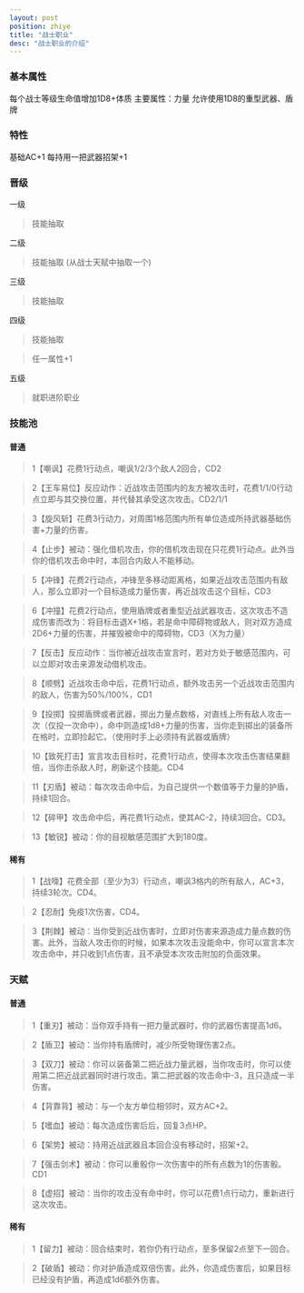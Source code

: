 ```yaml
---
layout: post
position: zhiye
title: "战士职业"
desc: "战士职业的介绍"
---
```



### 基本属性

每个战士等级生命值增加1D8+体质
主要属性：力量
允许使用1D8的重型武器、盾牌

### 特性

基础AC+1
每持用一把武器招架+1


### 晋级

一级
> 技能抽取

二级
> 技能抽取
> (从战士天赋中抽取一个)

三级
> 技能抽取

四级
> 技能抽取

> 任一属性+1

五级
> 就职进阶职业

### 技能池
#### 普通

>1【嘲讽】花费1行动点，嘲讽1/2/3个敌人2回合，CD2

>2【王车易位】反应动作：近战攻击范围内的友方被攻击时，花费1/1/0行动点立即与其交换位置，并代替其承受这次攻击。CD2/1/1

>3【旋风斩】花费3行动力，对周围1格范围内所有单位造成所持武器基础伤害+力量的伤害。

>4【止步】被动：强化借机攻击，你的借机攻击现在只花费1行动点。此外当你的借机攻击命中时，本回合内敌人不能移动。

>5【冲锋】花费2行动点，冲锋至多移动距离格，如果近战攻击范围内有敌人，那么立即对一个目标造成力量伤害，再近战攻击这个目标，CD3

>6【冲撞】花费2行动点，使用盾牌或者重型近战武器攻击，这次攻击不造成伤害而改为：将目标击退X+1格，若是命中障碍物或敌人，则对双方造成2D6+力量的伤害，并摧毁被命中的障碍物，CD3（X为力量）

>7【反击】反应动作：当你被近战攻击宣言时，若对方处于敏感范围内，可以立即对攻击来源发动借机攻击。

>8【顺劈】近战攻击命中后，花费1行动点，额外攻击另一个近战攻击范围内的敌人，伤害为50%/100%，CD1

>9【投掷】投掷盾牌或者武器，掷出力量点数格，对直线上所有敌人攻击一次（仅投一次命中），命中则造成1d8+力量的伤害，当你走到掷出的装备所在格时，立即捡起它。（使用时手上必须持有武器或盾牌）

>10【致死打击】宣言攻击目标时，花费1行动点，使得本次攻击伤害结果翻倍，当你击杀敌人时，刷新这个技能。CD4

>11【刃盾】被动：每次攻击命中后，为自己提供一个数值等于力量的护盾，持续1回合。

>12【碎甲】攻击命中后，再花费1行动点，使其AC-2，持续3回合。CD3。

>13【敏锐】被动：你的目视敏感范围扩大到180度。

#### 稀有
>1【战嚎】花费全部（至少为3）行动点，嘲讽3格内的所有敌人，AC+3，持续3轮次。CD4。

>2【忍耐】免疫1次伤害，CD4。

>3【荆棘】被动：当你受到近战伤害时，立即对伤害来源造成力量点数的伤害。此外，当敌人攻击你的时候，如果本次攻击没能命中，你可以宣言本次攻击命中，并只收到1点伤害，且不承受本次攻击附加的负面效果。

### 天赋
#### 普通
>1【重刃】被动：当你双手持有一把力量武器时，你的武器伤害提高1d6。

>2【盾卫】被动：当你持有盾牌时，减少所受物理伤害2点。

>3【双刀】被动：你可以装备第二把近战力量武器，当你攻击时，你可以使用第二把近战武器同时进行攻击。第二把武器的攻击命中-3，且只造成一半伤害。

>4【背靠背】被动：与一个友方单位相邻时，双方AC+2。

>5【嗜血】被动：每次造成伤害后后，回复3点HP。

>6【架势】被动：持用近战武器且本回合没有移动时，招架+2。

>7【强击剑术】被动：你可以重骰你一次伤害中的所有点数为1的伤害骰。CD1

>8【虚招】被动：当你的攻击没有命中时，你可以花费1点行动力，重新进行这次攻击。


#### 稀有
>1【留力】被动：回合结束时，若你仍有行动点，至多保留2点至下一回合。

>2【破盾】被动：你对护盾造成双倍伤害。此外，你造成伤害后，如果目标已经没有护盾，再造成1d6额外伤害。
